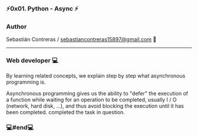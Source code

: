 ###  ⚡0x01. Python - Async ⚡

### Author

Sebastián Contreras / sebastiancontreras15897@gmail.com 📧

--------------------------------------------------------
### Web developer 💻

By learning related concepts, we explain step by step what asynchronous programming is.

Asynchronous programming gives us the ability to "defer" the execution of a function while waiting for an operation to be completed, usually I / O (network, hard disk, ...), and thus avoid blocking the execution until it has been completed. completed the task in question.

### 💻#end💻
